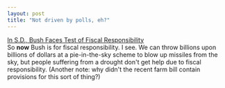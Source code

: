 ```yaml
---
layout: post
title: "Not driven by polls, eh?"
---
```




<a href="http://www.washingtonpost.com/wp-dyn/articles/A19483-2002Aug14.html">In S.D., Bush Faces Test of Fiscal Responsibility</a><br>
So <b>now</b> Bush is for fiscal responsibility. I see. We can throw billions upon billions of dollars at a pie-in-the-sky scheme to blow up missiles from the sky, but people suffering from a drought don't get help due to fiscal responsibility. (Another note: why didn't the recent farm bill contain provisions for this sort of thing?)


